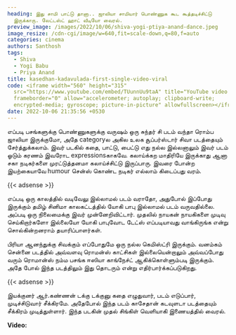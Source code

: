 ```yaml
---
heading: இது சாமி பாட்டு தானா.. ஜாலியா சாமியார் பொண்ணுக கூட கூத்தடிச்சிட்டு
  இருக்காரு. லேட்டஸ்ட் ஹாட் வீடியோ வைரல்.
preview_image: /images/2022/10/06/shiva-yogi-ptiya-anand-dance.jpeg
image_resize: /cdn-cgi/image/w=640,fit=scale-down,q=80,f=auto
categories: cinema
authors: Santhosh
tags:
  - Shiva
  - Yogi Babu
  - Priya Anand
title: kasedhan-kadavulada-first-single-video-viral
code: <iframe width="560" height="315"
  src="https://www.youtube.com/embed/TUunnUu9taA" title="YouTube video player"
  frameborder="0" allow="accelerometer; autoplay; clipboard-write;
  encrypted-media; gyroscope; picture-in-picture" allowfullscreen></iframe>
date: 2022-10-06 21:35:56 +0530
---
```

எப்படி பசங்களுக்கு பொண்ணுகளுக்கு வருஷம் ஒரு சுந்தர் சி படம் வந்தா ரொம்ப ஜாலியா இருக்குமோ, அதே categoryல அகில உலக சூப்பர்ஸ்டார் சிவா படத்தையும் சேர்த்துக்கலாம். இவர் படகில் கதை, பாட்டு, பைட்டு எது நல்ல இல்லனாலும் இவர் படம் ஓடும் கரணம் இவரோட expressionsகாகவே. கலாய்க்கற மாதிரியே இருக்காது ஆனா சகா நடிகர்களை முரட்டுத்தனமா கலாய்ச்சிட்டு இருப்பாரு. இவரை போன்ற இயற்கையாவே humour சென்ஸ் கொண்ட நடிகர் எல்லாம் கிடைப்பது வரம்.

{{< adsense >}}

எப்படி ஒரு காலத்தில் வடிவேலு இல்லாமல் படம் வராதோ, அதுபோல் இப்போது இருக்கும் தமிழ் சினிமா காலகட்டத்தில் யோகி பாபு இல்லாமல் படம் வருவதில்லை. அப்படி ஒரு நிலைமைக்கு இவர் முன்னேறிவிட்டார். முதலில் நாயகன் நாயகிகளை முடிவு செய்கிறார்களோ இல்லையோ யோகி பாபுவோட டேட்ஸ் எப்படியாவது வாங்கிருங்க என்று சொல்கின்றனராம் தயாரிப்பாளர்கள்.

பிரியா ஆனந்துக்கு சிவக்கும் எப்போதுமே ஒரு நல்ல கெமிஸ்ட்ரி இருக்கும். வனம்கம் சென்னை படத்தில் அவ்வளவு ரொமன்ஸ் காட்சிகள் இல்லையென்றாலும் அவ்வப்போது வரும் ரொமான்ஸ் நம்ம பசங்க ஈஸியா காங்நேச்ட் ஆகிக்கொள்ளும்படி இருக்கும். அதே போல் இந்த படத்திலும் இது தொடரும் என்று எதிர்பார்க்கப்படுகிறது.

{{< adsense >}}

இயக்குனர் ஆர்.கண்ணன் டக்கு டக்குனு கதை எழுதுவார், படம் எடுப்பார், முடிச்சிடுவார் சீக்கிரமே. அதேபோல் இந்த படம் காசேதான் கடவுளடா படத்தையும் சீக்கிரம் முடித்துள்ளார். இந்த படகின் முதல் சிங்கிள் வெளியாகி இணையத்தில் வைரல். 

**V﻿ideo:**
